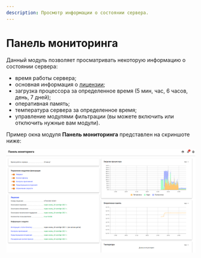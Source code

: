 ```yaml
---
description: Просмотр информации о состоянии сервера.
---
```


# Панель мониторинга

Данный модуль позволяет просматривать некоторую информацию о состоянии сервера:

* время работы сервера;
* основная информация о [лицензии](../service/license-management.md); 
* загрузка процессора за определенное время \(5 мин, час, 6 часов, день, 7 дней\);
* оперативная память;
* температура сервера за определенное время;
* управление модулями фильтрации \(вы можете включить или отключить нужные вам модули\).

Пример окна модуля **Панель мониторинга** представлен на скриншоте ниже:

![](../../_images/monitor-panel.png)


